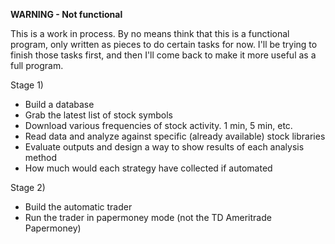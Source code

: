 <b> WARNING - Not functional </b>

This is a work in process.  By no means think that this is a functional program, only written as pieces to do certain tasks for now.  I'll be trying to finish those tasks first, and then I'll come back to make it more useful as a full program.

Stage 1)
- Build a database
- Grab the latest list of stock symbols
- Download various frequencies of stock activity.  1 min, 5 min, etc.
- Read data and analyze against specific (already available) stock libraries
- Evaluate outputs and design a way to show results of each analysis method
- How much would each strategy have collected if automated

Stage 2)
- Build the automatic trader
- Run the trader in papermoney mode (not the TD Ameritrade Papermoney)
